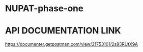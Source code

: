 # NUPAT-phase-one
# API DOCUMENTATION LINK
https://documenter.getpostman.com/view/21753101/2s93RUtX9A


